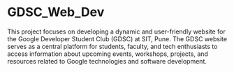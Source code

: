 # GDSC_Web_Dev

This project focuses on developing a dynamic and user-friendly website for the Google Developer Student Club (GDSC) at SIT, Pune. The GDSC website serves as a central platform for students, faculty, and tech enthusiasts to access information about upcoming events, workshops, projects, and resources related to Google technologies and software development.